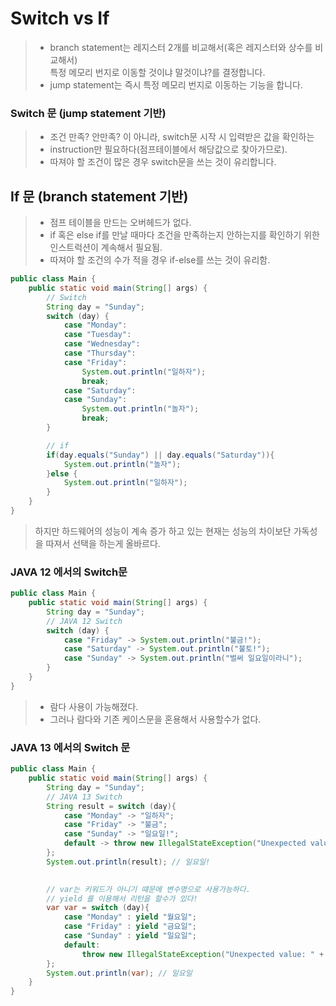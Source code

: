 # Switch vs If
> * branch statement는 레지스터 2개를 비교해서(혹은 레지스터와 상수를 비교해서)   
    특정 메모리 번지로 이동할 것이냐 말것이냐?를 결정합니다.  
> * jump statement는 즉시 특정 메모리 번지로 이동하는 기능을 합니다.  
### Switch 문 (jump statement 기반)
> * 조건 만족? 안만족? 이 아니라, switch문 시작 시 입력받은 값을 확인하는
> * instruction만 필요하다(점프테이블에서 해당값으로 찾아가므로).
> * 따져야 할 조건이 많은 경우 switch문을 쓰는 것이 유리합니다.

## If 문 (branch statement 기반)
> * 점프 테이블을 만드는 오버헤드가 없다.
> * if 혹은 else if를 만날 때마다 조건을 만족하는지 안하는지를 확인하기 위한 인스트럭션이 계속해서 필요됨.
> * 따져야 할 조건의 수가 적을 경우 if-else를 쓰는 것이 유리함.


```java
public class Main {
    public static void main(String[] args) {
        // Switch
        String day = "Sunday";
        switch (day) {
            case "Monday":
            case "Tuesday":
            case "Wednesday":
            case "Thursday":
            case "Friday":
                System.out.println("일하자");
                break;
            case "Saturday":
            case "Sunday":
                System.out.println("놀자");
                break;
        }

        // if
        if(day.equals("Sunday") || day.equals("Saturday")){
            System.out.println("놀자");
        }else {
            System.out.println("일하자");
        }
    }
}
```

> 하지만 하드웨어의 성능이 계속 증가 하고 있는 현재는 성능의 차이보단 가독성을 따져서 선택을 하는게 올바르다.

### JAVA 12 에서의 Switch문
```java
public class Main {
    public static void main(String[] args) {
        String day = "Sunday";
        // JAVA 12 Switch
        switch (day) {
            case "Friday" -> System.out.println("불금!");
            case "Saturday" -> System.out.println("불토!");
            case "Sunday" -> System.out.println("벌써 일요일이라니");
        }
    }
}
```
> * 람다 사용이 가능해졌다.
> * 그러나 람다와 기존 케이스문을 혼용해서 사용할수가 없다.


### JAVA 13 에서의 Switch 문
```java
public class Main {
    public static void main(String[] args) {
        String day = "Sunday";
        // JAVA 13 Switch
        String result = switch (day){
            case "Monday" -> "일하자";
            case "Friday" -> "불금";
            case "Sunday" -> "일요일!";
            default -> throw new IllegalStateException("Unexpected value: " + day);
        };
        System.out.println(result); // 일요일!

        
        // var는 키워드가 아니기 떄문에 변수명으로 사용가능하다.
        // yield 를 이용해서 리턴을 할수가 있다!
        var var = switch (day){
            case "Monday" : yield "월요일";
            case "Friday" : yield "금요일";
            case "Sunday" : yield "일요일";
            default:
                throw new IllegalStateException("Unexpected value: " + day);
        };
        System.out.println(var); // 일요일
    }
}
```


